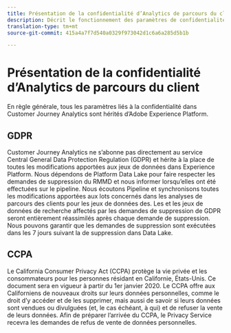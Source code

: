 ```yaml
---
title: Présentation de la confidentialité d’Analytics de parcours du client
description: Décrit le fonctionnement des paramètres de confidentialité dans Customer Journey Analytics.
translation-type: tm+mt
source-git-commit: 415a4a7f7d540a0329f973042d1c6a6a285d5b1b

---
```



# Présentation de la confidentialité d’Analytics de parcours du client

En règle générale, tous les paramètres liés à la confidentialité dans Customer Journey Analytics sont hérités d’Adobe Experience Platform.

## GDPR

Customer Journey Analytics ne s’abonne pas directement au service Central General Data Protection Regulation (GDPR) et hérite à la place de toutes les modifications apportées aux jeux de données dans Experience Platform. Nous dépendons de Platform Data Lake pour faire respecter les demandes de suppression du RMMD et nous informer lorsqu’elles ont été effectuées sur le pipeline. Nous écoutons Pipeline et synchronisons toutes les modifications apportées aux lots concernés dans les analyses de parcours des clients pour les jeux de données  des. Les  et les jeux de données de recherche affectés par les demandes de suppression de GDPR seront entièrement réassimilés après chaque demande de suppression. Nous pouvons garantir que les demandes de suppression sont exécutées dans les 7 jours suivant la  de suppression dans Data Lake.

## CCPA

Le California Consumer Privacy Act (CCPA) protège la vie privée et les consommateurs pour les personnes résidant en Californie, États-Unis. Ce document sera en vigueur à partir du 1er janvier 2020.
Le CCPA offre aux Californiens de nouveaux droits sur leurs données personnelles, comme le droit d’y accéder et de les supprimer, mais aussi de savoir si leurs données sont vendues ou divulguées (et, le cas échéant, à qui) et de refuser la vente de leurs données.
Afin de préparer l’arrivée du CCPA, le Privacy Service recevra les demandes de refus de vente de données personnelles.
